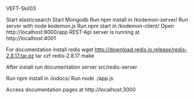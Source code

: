 VEFT-Skil03

Start elasticsearch
Start Mongodb
Run npm install in /kodemon-server/
Run server with node kodemon.js
Run npm start in /kodemon-client/
Open http://localhost:8000/app
REST-Api server is running at http://localhost:4001

For documentation install redis
wget http://download.redis.io.release/redis-2.8.17.tar.gz
tar xzf redis-2.8.17
make

After install run documentation server
src/redis-server

Run npm install in /iodocs/
Run node ./app.js

Access documentation pages at http://localhost:3000
